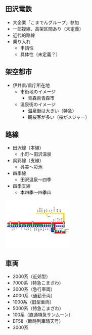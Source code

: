 ## 田沢電鉄
- 大企業「こまでんグループ」参加
- 一部複線、高架区間あり（未定義）
- 近代的路線
- 乗り入れ
    - 申請性
    - 具体性（未定義？）

## 架空都市
- 伊井県/県庁所在地
    - 市街地のイメージ
        - 青森県青森市
    - 温泉街のイメージ
        - 温泉街は大きい（特急）
        - 観桜客が多い（桜がメジャー）



## 路線
- 田沢線（本線）
    - 小町〜田沢温泉
- 呉彩線（支線）
    - 呉美〜彩池
- 四季線
    - 田沢温泉〜四季
- 四季支線
    - 本四季〜四季山

<img src="画像/路線/路線図.png" style="height:150px;">    
<!-- ![公式 路線図](画像/路線/路線図.png) -->
    

## 車両
- 2000系（近郊型）
- 7000系（特急こまざわ）
- 3000系（急行車両）
- 4000系（通勤車両）
- 1000系（旧型車両）
- 5000系（特急こまざわ）
- 100系（直通特急サンムーン）
- EF58（臨時列車晴天号）
- 3000系
